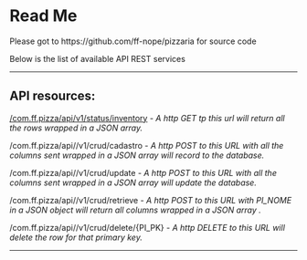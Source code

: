 
<html>
<head>
<meta charset="ISO-8859-1">
<title></title>
</head>
<body>

<h1>Read Me</h1>


<p>	Please got to https://github.com/ff-nope/pizzaria for source code
</p>
<p>Below is the list of available API REST services <br />
	
</p>
<hr>

<h2>API resources: </h2>
<p>
	<a href="http://192.168.1.10:7001/com.ff.pizza/api/v1/status/inventory">/com.ff.pizza/api/v1/status/inventory</a> - <em>A http GET tp this url will return all the rows wrapped in a JSON array.</em>
</p>
<p>
    </p>
	/com.ff.pizza/api//v1/crud/cadastro</a> - <em>A http POST to this URL with all the columns sent wrapped in a JSON array will record to the database.</em>
</p>
<p>
    </p>
	/com.ff.pizza/api//v1/crud/update</a> - <em>A http POST to this URL with all the columns sent wrapped in a JSON array will update the database.</em>
</p>
<p>
    </p>
	/com.ff.pizza/api//v1/crud/retrieve</a> - <em>A http POST to this URL with PI_NOME in a JSON object will return all columns wrapped in a JSON array .</em>
</p>
<p>
    </p>
	/com.ff.pizza/api//v1/crud/delete/{PI_PK}</a> - <em>A http DELETE to this URL will delete the row for that primary key.</em>
</p>



<hr>

























</body>
</html>
